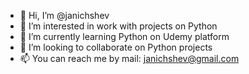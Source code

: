 - 👋 Hi, I’m @janichshev
- 👀 I’m interested in work with projects on Python
- 🌱 I’m currently learning Python on Udemy platform
- 💞️ I’m looking to collaborate on Python projects
- 📫 You can reach me by mail: janichshev@gmail.com

<!---
janichshev/janichshev is a ✨ special ✨ repository because its `README.md` (this file) appears on your GitHub profile.
You can click the Preview link to take a look at your changes.
--->
